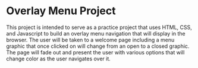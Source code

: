 # Overlay Menu Project
This project is intended to serve as a practice project that uses HTML, CSS, and Javascript to build an overlay menu navigation that will display in the browser. The user will be taken to a welcome page including a menu graphic that once clicked on will change from an open to a closed graphic. The page will fade out and present the user with various options that will change color as the user navigates over it. 
